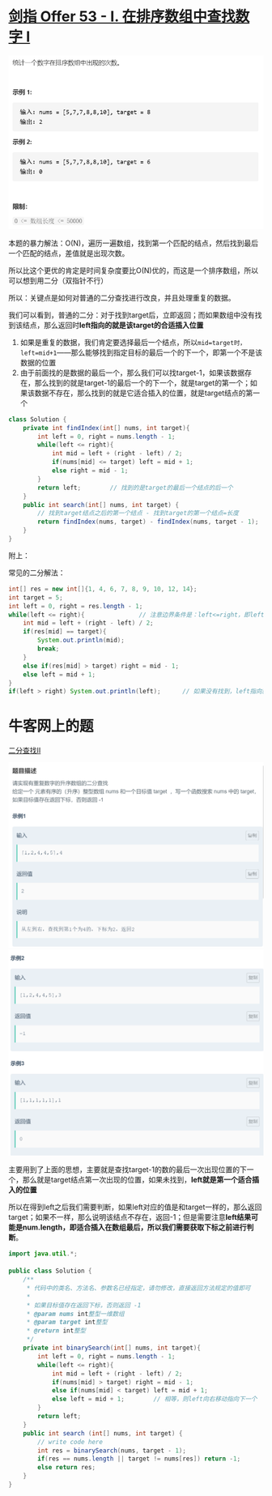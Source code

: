 # [剑指 Offer 53 - I. 在排序数组中查找数字 I](https://leetcode-cn.com/problems/zai-pai-xu-shu-zu-zhong-cha-zhao-shu-zi-lcof/)

<img src="pic\image-20210508104501935.png" alt="image-20210508104501935" style="zoom: 67%;" />

本题的暴力解法：O(N)，遍历一遍数组，找到第一个匹配的结点，然后找到最后一个匹配的结点，差值就是出现次数。

所以比这个更优的肯定是时间复杂度要比O(N)优的，而这是一个排序数组，所以可以想到用二分（双指针不行）

所以：关键点是如何对普通的二分查找进行改良，并且处理重复的数据。

我们可以看到，普通的二分：对于找到target后，立即返回；而如果数组中没有找到该结点，那么返回时**left指向的就是该target的合适插入位置**

1. 如果是重复的数据，我们肯定要选择最后一个结点，所以`mid=target时，left=mid+1`——那么能够找到指定目标的最后一个的下一个，即第一个不是该数据的位置
2. 由于前面找的是数据的最后一个，那么我们可以找target-1，如果该数据存在，那么找到的就是target-1的最后一个的下一个，就是target的第一个；如果该数据不存在，那么找到的就是它适合插入的位置，就是target结点的第一个

```java
class Solution {
    private int findIndex(int[] nums, int target){
        int left = 0, right = nums.length - 1;
        while(left <= right){
            int mid = left + (right - left) / 2;
            if(nums[mid] <= target) left = mid + 1;
            else right = mid - 1;
        }
        return left;		// 找到的是target的最后一个结点的后一个
    }
    public int search(int[] nums, int target) {
        // 找到target结点之后的第一个结点 - 找到target的第一个结点=长度
        return findIndex(nums, target) - findIndex(nums, target - 1);
    }
}
```

附上：

常见的二分解法：

```java
int[] res = new int[]{1, 4, 6, 7, 8, 9, 10, 12, 14};
int target = 5;
int left = 0, right = res.length - 1;
while(left <= right){				// 注意边界条件是：left<=right，即left>right才会跳出循环
    int mid = left + (right - left) / 2;
    if(res[mid] == target){
        System.out.println(mid);
        break;
    }
    else if(res[mid] > target) right = mid - 1;
    else left = mid + 1;
}
if(left > right) System.out.println(left);		// 如果没有找到，left指向就是target适合插入的位置
```

# 牛客网上的题

[二分查找II](https://www.nowcoder.com/practice/4f470d1d3b734f8aaf2afb014185b395?tpId=188&tags=&title=&diffculty=0&judgeStatus=0&rp=1&tab=answerKey)

<img src="pic\image-20210514203735064.png" alt="image-20210514203735064" style="zoom: 50%;" />

<img src="pic\image-20210514203757335.png" alt="image-20210514203757335" style="zoom: 50%;" />

主要用到了上面的思想，主要就是查找target-1的数的最后一次出现位置的下一个，那么就是target结点第一次出现的位置，如果未找到，**left就是第一个适合插入的位置**

所以在得到left之后我们需要判断，如果left对应的值是和target一样的，那么返回target；如果不一样，那么说明该结点不存在，返回-1；但是需要注意**left结果可能是num.length，即适合插入在数组最后，所以我们需要获取下标之前进行判断**。

```java
import java.util.*;

public class Solution {
    /**
     * 代码中的类名、方法名、参数名已经指定，请勿修改，直接返回方法规定的值即可
     *
     * 如果目标值存在返回下标，否则返回 -1
     * @param nums int整型一维数组 
     * @param target int整型 
     * @return int整型
     */
    private int binarySearch(int[] nums, int target){
        int left = 0, right = nums.length - 1;
        while(left <= right){
            int mid = left + (right - left) / 2;
            if(nums[mid] > target) right = mid - 1;
            else if(nums[mid] < target) left = mid + 1;
            else left = mid + 1;		// 相等，则left向右移动指向下一个
        }
        return left;
    }
    public int search (int[] nums, int target) {
        // write code here
        int res = binarySearch(nums, target - 1);
        if(res == nums.length || target != nums[res]) return -1;
        else return res;
    }
}
```

